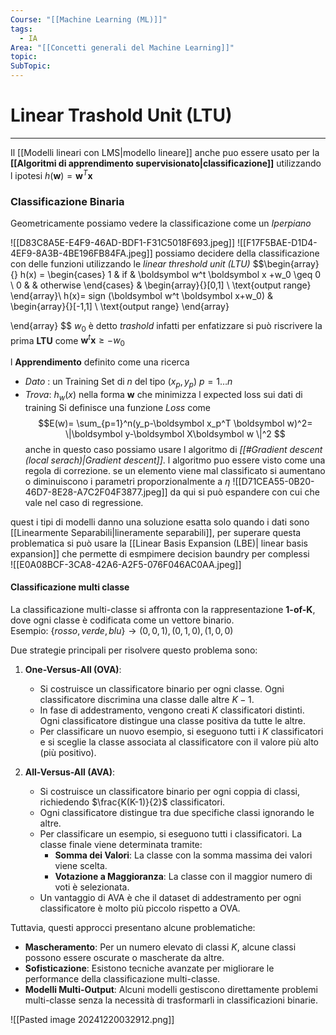 ```yaml
---
Course: "[[Machine Learning (ML)]]"
tags:
  - IA
Area: "[[Concetti generali del Machine Learning]]"
topic: 
SubTopic:
---
```

# Linear Trashold Unit (LTU)
---
Il [[Modelli lineari con LMS|modello lineare]] anche  puo essere usato per la __[[Algoritmi di apprendimento supervisionato|classificazione]]__ utilizzando l ipotesi  $h(\mathbf{w})=\mathbf{w}^T \boldsymbol x$

### Classificazione Binaria
Geometricamente possiamo vedere la classificazione come un _Iperpiano_

![[D83C8A5E-E4F9-46AD-BDF1-F31C5018F693.jpeg]]
![[F17F5BAE-D1D4-4EF9-8A3B-4BE196FB84FA.jpeg]]
possiamo decidere della classificazione con delle funzioni  utilizzando le _linear threshold unit (LTU)_
$$\begin{array}{}
h(x) = 
\begin{cases}
	1 & if & \boldsymbol w^t \boldsymbol x +w_0 \geq 0  \\ 
	0 & & otherwise
\end{cases} & 
	\begin{array}{}[0,1] \\
	\text{output range}
	\end{array}\\
h(x)= sign (\boldsymbol w^t \boldsymbol x+w_0) & \begin{array}{}[-1,1] \\
\text{output range}
\end{array}

\end{array}
$$
$w_0$ è detto _trashold_ infatti per enfatizzare si può riscrivere la prima __LTU__ come $\boldsymbol w^t \boldsymbol x  \geq -w_0$ 


l __Apprendimento__ definito come una ricerca
- _Dato_ : un Training Set  di $n$ del tipo $(x_p,y_p) \ p=1\dots n$ 
- _Trova_: $h_w(x)$ nella forma $\boldsymbol w$  che minimizza l expected loss sui dati di training
Si definisce una funzione _$Loss$_ come    $$E(w)= \sum_{p=1}^n(y_p-\boldsymbol x_p^T \boldsymbol w)^2= \|\boldsymbol y-\boldsymbol X\boldsymbol w \|^2 $$anche in questo caso possiamo usare l algoritmo di _[[#Gradient descent (local serach)|Gradient descent]]_.
l algoritmo puo essere visto come una regola di correzione. se un elemento viene mal classificato si aumentano o diminuiscono i parametri proporzionalmente a $\eta$ 
![[D71CEA55-0B20-46D7-8E28-A7C2F04F3877.jpeg]]
da qui si può espandere con cui che vale nel caso di regressione. 
 
quest i tipi di modelli danno una soluzione esatta solo quando i dati sono  [[Linearmente Separabili|lineramente separabili]], per superare questa problematica si può usare la [[Linear Basis Expansion (LBE)| linear basis expansion]] che permette di esmpimere decision baundry per complessi  
![[E0A08BCF-3CA8-42A6-A2F5-076F046AC0AA.jpeg]]


#### Classificazione multi classe

La classificazione multi-classe si affronta con la rappresentazione **1-of-K**, dove ogni classe è codificata come un vettore binario.  
Esempio:  $\{rosso, verde, blu\} → (0,0,1), (0,1,0), (1,0,0)$

Due strategie principali per risolvere questo problema sono:

1. **One-Versus-All (OVA)**:  
   - Si costruisce un classificatore binario per ogni classe. Ogni classificatore discrimina una classe dalle altre $K-1$.
   - In fase di addestramento, vengono creati  $K$  classificatori distinti. Ogni classificatore distingue una classe positiva da tutte le altre.
   - Per classificare un nuovo esempio, si eseguono tutti i $K$ classificatori e si sceglie la classe associata al classificatore con il valore più alto (più positivo).

2. **All-Versus-All (AVA)**:  
   - Si costruisce un classificatore binario per ogni coppia di classi, richiedendo $\frac{K(K-1)}{2}$ classificatori.
   - Ogni classificatore distingue tra due specifiche classi ignorando le altre.
   - Per classificare un esempio, si eseguono tutti i classificatori. La classe finale viene determinata tramite:
     - **Somma dei Valori**: La classe con la somma massima dei valori viene scelta.
     - **Votazione a Maggioranza**: La classe con il maggior numero di voti è selezionata.
   - Un vantaggio di AVA è che il dataset di addestramento per ogni classificatore è molto più piccolo rispetto a OVA.

Tuttavia, questi approcci presentano alcune problematiche:
- **Mascheramento**: Per un numero elevato di classi $K$, alcune classi possono essere oscurate o mascherate da altre.
- **Sofisticazione**: Esistono tecniche avanzate per migliorare le performance della classificazione multi-classe.
- **Modelli Multi-Output**: Alcuni modelli gestiscono direttamente problemi multi-classe senza la necessità di trasformarli in classificazioni binarie.


![[Pasted image 20241220032912.png]]